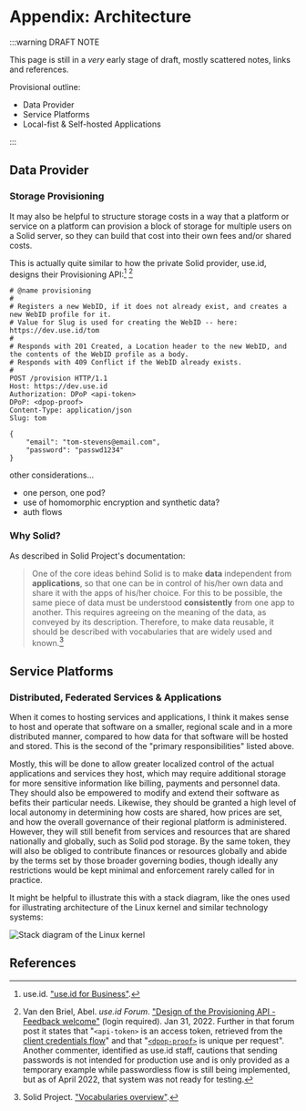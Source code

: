 # Appendix: Architecture
:::warning DRAFT NOTE

This page is still in a _very_ early stage of draft, mostly scattered notes, links and references.

Provisional outline:
- Data Provider
- Service Platforms
- Local-fist & Self-hosted Applications

:::

## Data Provider
### Storage Provisioning
It may also be helpful to structure storage costs in a way that a platform or
service on a platform can provision a block of storage for multiple users on a
Solid server, so they can build that cost into their own fees and/or shared
costs.

This is actually quite similar to how the private Solid provider, use.id,
designs their Provisioning API:[^use.id] [^provisioning]

```http
# @name provisioning
#
# Registers a new WebID, if it does not already exist, and creates a new WebID profile for it.
# Value for Slug is used for creating the WebID -- here: https://dev.use.id/tom
#
# Responds with 201 Created, a Location header to the new WebID, and the contents of the WebID profile as a body.
# Responds with 409 Conflict if the WebID already exists.
#
POST /provision HTTP/1.1
Host: https://dev.use.id
Authorization: DPoP <api-token>
DPoP: <dpop-proof>
Content-Type: application/json
Slug: tom

{
    "email": "tom-stevens@email.com",
    "password": "passwd1234"
}
```

other considerations...
- one person, one pod?
- use of homomorphic encryption and synthetic data?
- auth flows

### Why Solid?
As described in Solid Project's
documentation:

> One of the core ideas behind Solid is to make __data__ independent from
> __applications__, so that one can be in control of his/her own data and share
> it with the apps of his/her choice. For this to be possible, the same piece of
> data must be understood __consistently__ from one app to another. This
> requires agreeing on the meaning of the data, as conveyed by its description.
> Therefore, to make data reusable, it should be described with vocabularies
> that are widely used and known.[^vocabularies]

## Service Platforms
### Distributed, Federated Services & Applications
When it comes to hosting services and applications, I think it makes sense to
host and operate that software on a smaller, regional scale and in a more
distributed manner, compared to how data for that software will be hosted and
stored. This is the second of the "primary responsibilities" listed above.

Mostly, this will be done to allow greater localized control of the actual
applications and services they host, which may require additional storage for
more sensitive information like billing, payments and personnel data. They
should also be empowered to modify and extend their software as befits their
particular needs. Likewise, they should be granted a high level of local
autonomy in determining how costs are shared, how prices are set, and how the
overall governance of their regional platform is administered. However, they
will still benefit from services and resources that are shared nationally and
globally, such as Solid pod storage. By the same token, they will also be
obliged to contribute finances or resources globally and abide by the terms set
by those broader governing bodies, though ideally any restrictions would be kept
minimal and enforcement rarely called for in practice.

It might be helpful to illustrate this with a stack diagram, like the ones used
for illustrating architecture of the Linux kernel and similar technology
systems:

![Stack diagram of the Linux
kernel](https://upload.wikimedia.org/wikipedia/commons/9/99/Linux_kernel_and_OpenGL_video_games.svg)

## References
[^use.id]: use.id. ["use.id for Business"](https://get.use.id/business).
[^provisioning]: Van den Briel, Abel. _use.id Forum_. ["Design of the
Provisioning API - Feedback
welcome"](https://forum.use.id/t/design-of-the-provisioning-api-feedback-welcome/40)
(login required). Jan 31, 2022. Further in that forum post it states that
"`<api-token>` is an access token, retrieved from the [client credentials
flow](https://forum.use.id/t/how-to-access-use-ids-api-with-your-apps-webid/62)"
and that
"[`<dpop-proof>`](https://forum.use.id/t/how-to-create-a-dpop-proof-header/63)
is unique per request". Another commenter, identified as use.id staff, cautions
that sending passwords is not intended for production use and is only provided
as a temporary example while passwordless flow is still being implemented, but
as of April 2022, that system was not ready for testing.
[^vocabularies]: Solid Project. ["Vocabularies
    overview"](https://solidproject.org/developers/vocabularies).
